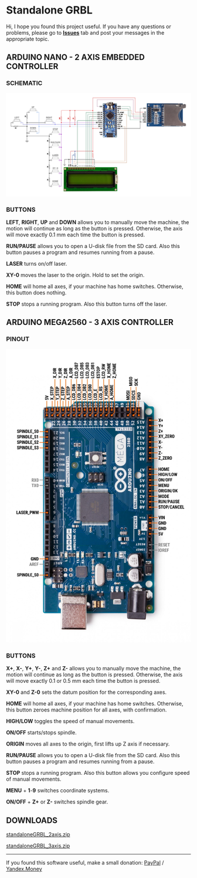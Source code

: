 # Standalone GRBL
Hi, I hope you found this project useful. If you have any questions or problems, please go to [**Issues**](https://github.com/RunnyBore604/standaloneGRBL/issues) tab and post your messages in the appropriate topic.

## ARDUINO NANO - 2 AXIS EMBEDDED CONTROLLER

### SCHEMATIC
![schematic](/uploads/schematic.jpg?raw=true)

### BUTTONS
**LEFT**, **RIGHT**, **UP** and **DOWN** allows you to manually move the machine, the motion will continue as long as the button is pressed. Otherwise, the axis will move exactly 0.1 mm each time the button is pressed.

**RUN/PAUSE** allows you to open a U-disk file from the SD card. Also this button pauses a program and resumes running from a pause.

**LASER** turns on/off laser.

**XY-0** moves the laser to the origin. Hold to set the origin.

**HOME** will home all axes, if your machine has home switches. Otherwise, this button does nothing.

**STOP** stops a running program. Also this button turns off the laser.

## ARDUINO MEGA2560 - 3 AXIS CONTROLLER

### PINOUT
![pinout](/uploads/pinout_mega2560.jpg?raw=true)

### BUTTONS
**X+**, **X-**, **Y+**, **Y-**, **Z+** and **Z-** allows you to manually move the machine, the motion will continue as long as the button is pressed. Otherwise, the axis will move exactly 0.1 or 0.5 mm each time the button is pressed.

**XY-0** and **Z-0** sets the datum position for the corresponding axes.

**HOME** will home all axes, if your machine has home switches. Otherwise, this button zeroes machine position for all axes, with confirmation.

**HIGH/LOW** toggles the speed of manual movements.

**ON/OFF** starts/stops spindle.

**ORIGIN** moves all axes to the origin, first lifts up Z axis if necessary.

**RUN/PAUSE** allows you to open a U-disk file from the SD card. Also this button pauses a program and resumes running from a pause.

**STOP** stops a running program. Also this button allows you configure speed of manual movements.

**MENU** + **1**-**9** switches coordinate systems.

**ON/OFF** + **Z+** or **Z-** switches spindle gear.

## DOWNLOADS
[standaloneGRBL_2axis.zip](https://yadi.sk/d/7bHaRurQ3LtvVW)

[standaloneGRBL_3axis.zip](https://yadi.sk/d/mtgaGE1t3NvQUv)

***
If you found this software useful, make a small donation: [PayPal](https://www.paypal.me/runnybore604) / [Yandex.Money](https://money.yandex.ru/to/410013968246480)
